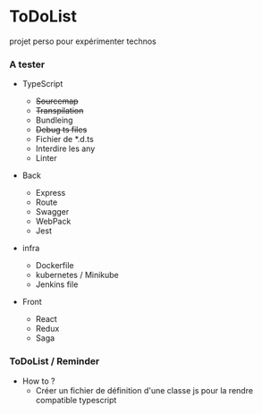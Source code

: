 # ToDoList
projet perso pour expérimenter technos


### A tester 
- TypeScript
  - ~~Sourcemap~~
  - ~~Transpilation~~ 
  - Bundleing
  - ~~Debug ts files~~
  - Fichier de *.d.ts
  - Interdire les any
  - Linter 

- Back
  - Express
  - Route 
  - Swagger
  - WebPack
  - Jest
- infra
    - Dockerfile
    - kubernetes / Minikube
    - Jenkins file
- Front
  - React
  - Redux
  - Saga

### ToDoList / Reminder
- How to ?
  - Créer un fichier de définition d'une classe js pour la rendre compatible typescript
  
